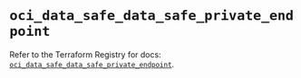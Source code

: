 # `oci_data_safe_data_safe_private_endpoint`

Refer to the Terraform Registry for docs: [`oci_data_safe_data_safe_private_endpoint`](https://registry.terraform.io/providers/oracle/oci/7.19.0/docs/resources/data_safe_data_safe_private_endpoint).
